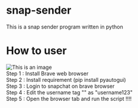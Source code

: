 # snap-sender

This is a snap sender program written in python 

# How to user
![This is an image](https://cdn.icon-icons.com/icons2/2552/PNG/96/brave_browser_logo_icon_153013.png)
<br>Step 1 : Install Brave web browser
<br>Step 2 : Install requirement (pip install pyautogui)
<br>Step 3 : Login to snapchat on brave browser
<br>Step 4 : Edit the username tag "<USERNAME>" as "username123"
<br>Step 5 : Open the browser tab and run the script !!!!
